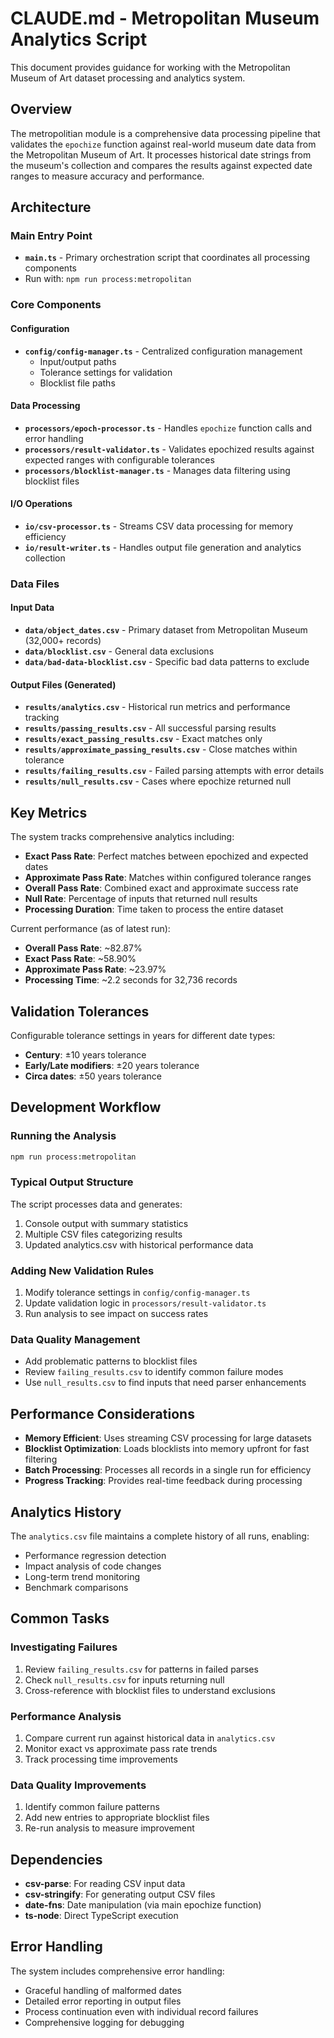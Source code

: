 # CLAUDE.md - Metropolitan Museum Analytics Script

This document provides guidance for working with the Metropolitan Museum of Art dataset processing and analytics system.

## Overview

The metropolitian module is a comprehensive data processing pipeline that validates the `epochize` function against real-world museum date data from the Metropolitan Museum of Art. It processes historical date strings from the museum's collection and compares the results against expected date ranges to measure accuracy and performance.

## Architecture

### Main Entry Point
- **`main.ts`** - Primary orchestration script that coordinates all processing components
- Run with: `npm run process:metropolitan`

### Core Components

#### Configuration
- **`config/config-manager.ts`** - Centralized configuration management
  - Input/output paths
  - Tolerance settings for validation
  - Blocklist file paths

#### Data Processing
- **`processors/epoch-processor.ts`** - Handles `epochize` function calls and error handling
- **`processors/result-validator.ts`** - Validates epochized results against expected ranges with configurable tolerances
- **`processors/blocklist-manager.ts`** - Manages data filtering using blocklist files

#### I/O Operations
- **`io/csv-processor.ts`** - Streams CSV data processing for memory efficiency
- **`io/result-writer.ts`** - Handles output file generation and analytics collection

### Data Files

#### Input Data
- **`data/object_dates.csv`** - Primary dataset from Metropolitan Museum (32,000+ records)
- **`data/blocklist.csv`** - General data exclusions
- **`data/bad-data-blocklist.csv`** - Specific bad data patterns to exclude

#### Output Files (Generated)
- **`results/analytics.csv`** - Historical run metrics and performance tracking
- **`results/passing_results.csv`** - All successful parsing results
- **`results/exact_passing_results.csv`** - Exact matches only
- **`results/approximate_passing_results.csv`** - Close matches within tolerance
- **`results/failing_results.csv`** - Failed parsing attempts with error details
- **`results/null_results.csv`** - Cases where epochize returned null

## Key Metrics

The system tracks comprehensive analytics including:
- **Exact Pass Rate**: Perfect matches between epochized and expected dates
- **Approximate Pass Rate**: Matches within configured tolerance ranges
- **Overall Pass Rate**: Combined exact and approximate success rate
- **Null Rate**: Percentage of inputs that returned null results
- **Processing Duration**: Time taken to process the entire dataset

Current performance (as of latest run):
- **Overall Pass Rate**: ~82.87%
- **Exact Pass Rate**: ~58.90% 
- **Approximate Pass Rate**: ~23.97%
- **Processing Time**: ~2.2 seconds for 32,736 records

## Validation Tolerances

Configurable tolerance settings in years for different date types:
- **Century**: ±10 years tolerance
- **Early/Late modifiers**: ±20 years tolerance  
- **Circa dates**: ±50 years tolerance

## Development Workflow

### Running the Analysis
```bash
npm run process:metropolitan
```

### Typical Output Structure
The script processes data and generates:
1. Console output with summary statistics
2. Multiple CSV files categorizing results
3. Updated analytics.csv with historical performance data

### Adding New Validation Rules
1. Modify tolerance settings in `config/config-manager.ts`
2. Update validation logic in `processors/result-validator.ts`
3. Run analysis to see impact on success rates

### Data Quality Management
- Add problematic patterns to blocklist files
- Review `failing_results.csv` to identify common failure modes
- Use `null_results.csv` to find inputs that need parser enhancements

## Performance Considerations

- **Memory Efficient**: Uses streaming CSV processing for large datasets
- **Blocklist Optimization**: Loads blocklists into memory upfront for fast filtering
- **Batch Processing**: Processes all records in a single run for efficiency
- **Progress Tracking**: Provides real-time feedback during processing

## Analytics History

The `analytics.csv` file maintains a complete history of all runs, enabling:
- Performance regression detection
- Impact analysis of code changes
- Long-term trend monitoring
- Benchmark comparisons

## Common Tasks

### Investigating Failures
1. Review `failing_results.csv` for patterns in failed parses
2. Check `null_results.csv` for inputs returning null
3. Cross-reference with blocklist files to understand exclusions

### Performance Analysis
1. Compare current run against historical data in `analytics.csv`
2. Monitor exact vs approximate pass rate trends
3. Track processing time improvements

### Data Quality Improvements
1. Identify common failure patterns
2. Add new entries to appropriate blocklist files  
3. Re-run analysis to measure improvement

## Dependencies

- **csv-parse**: For reading CSV input data
- **csv-stringify**: For generating output CSV files
- **date-fns**: Date manipulation (via main epochize function)
- **ts-node**: Direct TypeScript execution

## Error Handling

The system includes comprehensive error handling:
- Graceful handling of malformed dates
- Detailed error reporting in output files
- Process continuation even with individual record failures
- Comprehensive logging for debugging
